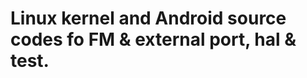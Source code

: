 Linux kernel and Android source codes fo FM & external port, hal & test.
===========================
